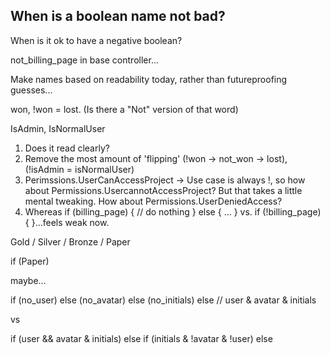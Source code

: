## When is a boolean name not bad?

When is it ok to have a negative boolean?

not_billing_page in base controller...

Make names based on readability today, rather than futureproofing guesses... 


won, !won = lost. (Is there a "Not" version of that word)

IsAdmin, IsNormalUser

1. Does it read clearly?
2. Remove the most amount of 'flipping' (!won -> not_won -> lost), (!isAdmin = isNormalUser)
3. Perimssions.UserCanAccessProject -> Use case is always !, so how about Permissions.UsercannotAccessProject? But that takes a little mental tweaking. How about Permissions.UserDeniedAccess?
3. Whereas if (billing_page) { // do nothing } else { ... } vs. if (!billing_page) {  }...feels weak now.


Gold / Silver / Bronze / Paper

if (Paper)

maybe...

if (no_user)
else (no_avatar)
else (no_initials)
else // user & avatar & initials

vs

if (user && avatar & initials)
else if (initials & !avatar & !user)
else
